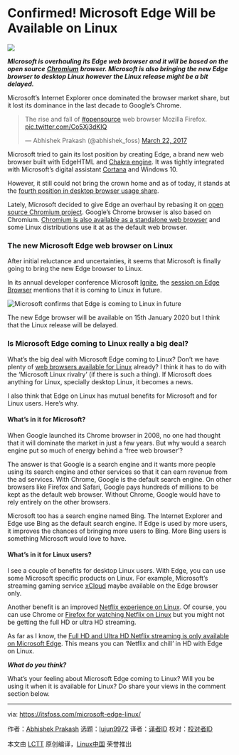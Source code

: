 [#]: collector: (lujun9972)
[#]: translator: (wxy)
[#]: reviewer: ( )
[#]: publisher: ( )
[#]: url: ( )
[#]: subject: (Confirmed! Microsoft Edge Will be Available on Linux)
[#]: via: (https://itsfoss.com/microsoft-edge-linux/)
[#]: author: (Abhishek Prakash https://itsfoss.com/author/abhishek/)

Confirmed! Microsoft Edge Will be Available on Linux
======

![][1]

_**Microsoft is overhauling its Edge web browser and it will be based on the open source**_ [_**Chromium**_][2] _**browser. Microsoft is also bringing the new Edge browser to desktop Linux however the Linux release might be a bit delayed.**_

Microsoft’s Internet Explorer once dominated the browser market share, but it lost its dominance in the last decade to Google’s Chrome.

> The rise and fall of [#opensource][3] web browser Mozilla Firefox. [pic.twitter.com/Co5Xj3dKIQ][4]
>
> — Abhishek Prakash (@abhishek_foss) [March 22, 2017][5]

Microsoft tried to gain its lost position by creating Edge, a brand new web browser built with EdgeHTML and [Chakra engine][6]. It was tightly integrated with Microsoft’s digital assistant [Cortana][7] and Windows 10.

However, it still could not bring the crown home and as of today, it stands at the [fourth position in desktop browser usage share][8].

Lately, Microsoft decided to give Edge an overhaul by rebasing it on [open source Chromium project][9]. Google’s Chrome browser is also based on Chromium. [Chromium is also available as a standalone web browser][2] and some Linux distributions use it at as the default web browser.

### The new Microsoft Edge web browser on Linux

After initial reluctance and uncertainties, it seems that Microsoft is finally going to bring the new Edge browser to Linux.

In its annual developer conference Microsoft [Ignite][10], the [session on Edge Browser][11] mentions that it is coming to Linux in future.

![Microsoft confirms that Edge is coming to Linux in future][12]

The new Edge browser will be available on 15th January 2020 but I think that the Linux release will be delayed.

### Is Microsoft Edge coming to Linux really a big deal?

What’s the big deal with Microsoft Edge coming to Linux? Don’t we have plenty of [web browsers available for Linux][13] already? I think it has to do with the ‘Microsoft Linux rivalry’ (if there is such a thing). If Microsoft does anything for Linux, specially desktop Linux, it becomes a news.

I also think that Edge on Linux has mutual benefits for Microsoft and for Linux users. Here’s why.

#### What’s in it for Microsoft?

When Google launched its Chrome browser in 2008, no one had thought that it will dominate the market in just a few years. But why would a search engine put so much of energy behind a ‘free web browser’?

The answer is that Google is a search engine and it wants more people using its search engine and other services so that it can earn revenue from the ad services. With Chrome, Google is the default search engine. On other browsers like Firefox and Safari, Google pays hundreds of millions to be kept as the default web browser. Without Chrome, Google would have to rely entirely on the other browsers.

Microsoft too has a search engine named Bing. The Internet Explorer and Edge use Bing as the default search engine. If Edge is used by more users, it improves the chances of bringing more users to Bing. More Bing users is something Microsoft would love to have.

#### What’s in it for Linux users?

I see a couple of benefits for desktop Linux users. With Edge, you can use some Microsoft specific products on Linux. For example, Microsoft’s streaming gaming service [xCloud][14] maybe available on the Edge browser only.

Another benefit is an improved [Netflix experience on Linux][15]. Of course, you can use Chrome or [Firefox for watching Netflix on Linux][16] but you might not be getting the full HD or ultra HD streaming.

As far as I know, the [Full HD and Ultra HD Netflix streaming is only available on Microsoft Edge][17]. This means you can ‘Netflix and chill’ in HD with Edge on Linux.

_**What do you think?**_

What’s your feeling about Microsoft Edge coming to Linux? Will you be using it when it is available for Linux? Do share your views in the comment section below.

--------------------------------------------------------------------------------

via: https://itsfoss.com/microsoft-edge-linux/

作者：[Abhishek Prakash][a]
选题：[lujun9972][b]
译者：[译者ID](https://github.com/译者ID)
校对：[校对者ID](https://github.com/校对者ID)

本文由 [LCTT](https://github.com/LCTT/TranslateProject) 原创编译，[Linux中国](https://linux.cn/) 荣誉推出

[a]: https://itsfoss.com/author/abhishek/
[b]: https://github.com/lujun9972
[1]: https://i0.wp.com/itsfoss.com/wp-content/uploads/2019/11/microsoft_edge_logo_transparent.png?ssl=1
[2]: https://itsfoss.com/install-chromium-ubuntu/
[3]: https://twitter.com/hashtag/opensource?src=hash&ref_src=twsrc%5Etfw
[4]: https://t.co/Co5Xj3dKIQ
[5]: https://twitter.com/abhishek_foss/status/844666818665025537?ref_src=twsrc%5Etfw
[6]: https://itsfoss.com/microsoft-chakra-core/
[7]: https://www.microsoft.com/en-in/windows/cortana
[8]: https://en.wikipedia.org/wiki/Usage_share_of_web_browsers
[9]: https://www.chromium.org/Home
[10]: https://www.microsoft.com/en-us/ignite
[11]: https://myignite.techcommunity.microsoft.com/sessions/79341?source=sessions
[12]: https://i0.wp.com/itsfoss.com/wp-content/uploads/2019/11/Microsoft_Edge_Linux.jpg?ssl=1
[13]: https://itsfoss.com/open-source-browsers-linux/
[14]: https://www.pocket-lint.com/games/news/147429-what-is-xbox-project-xcloud-cloud-gaming-service-price-release-date-devices
[15]: https://itsfoss.com/watch-netflix-in-ubuntu-linux/
[16]: https://itsfoss.com/netflix-firefox-linux/
[17]: https://help.netflix.com/en/node/23742
